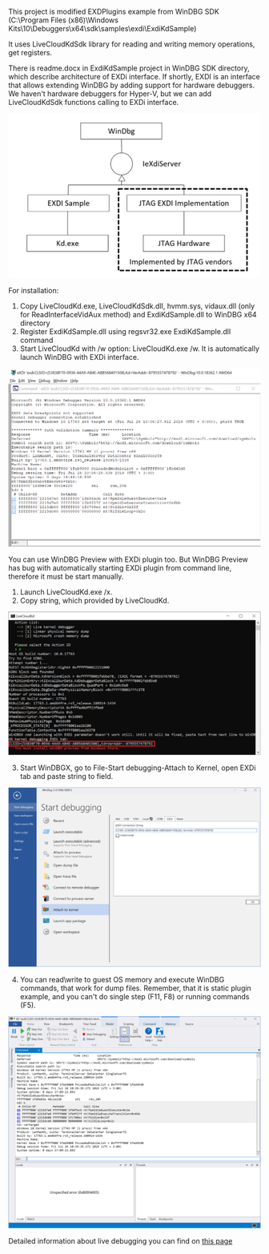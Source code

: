 This project is modified EXDPlugins example from WinDBG SDK
(C:\Program Files (x86)\Windows Kits\10\Debuggers\x64\sdk\samples\exdi\ExdiKdSample)

It uses LiveCloudKdSdk library for reading and writing memory operations, get registers.

There is readme.docx in ExdiKdSample project in WinDBG SDK directory, which describe architecture of EXDi interface. If shortly,
EXDI is an interface that allows extending WinDBG by adding support for hardware debuggers. We haven't hardware debuggers for Hyper-V, but we can add LiveCloudKdSdk functions calling to EXDi interface.

![](./images/EXDi.png)

For installation: 

1. Copy LiveCloudKd.exe, LiveCloudKdSdk.dll, hvmm.sys, vidaux.dll (only for ReadInterfaceVidAux method) and ExdiKdSample.dll to WinDBG x64 directory
2. Register ExdiKdSample.dll using regsvr32.exe ExdiKdSample.dll command
3. Start LiveCloudKd with /w option: LiveCloudKd.exe /w. It is automatically launch WinDBG with EXDi interface.

![](./images/EXDi2.png)

You can use WinDBG Preview with EXDi plugin too. But WinDBG Preview has bug with automatically starting EXDi plugin from command line, therefore it must be start manually.

1. Launch LiveCloudKd.exe /x.
2. Copy string, which provided by LiveCloudKd. 

![](./images/EXDi3.png)

3. Start WinDBGX, go to File-Start debugging-Attach to Kernel, open EXDi tab and paste string to field.

![](./images/EXDi4.png)

4. You can read\write to guest OS memory and execute WinDBG commands, that work for dump files. Remember, that it is static plugin example, and you can't do single step (F11, F8) or running commands (F5).

![](./images/EXDi5.png)

Detailed information about live debugging you can find on [this page](LiveDebugging.md)
